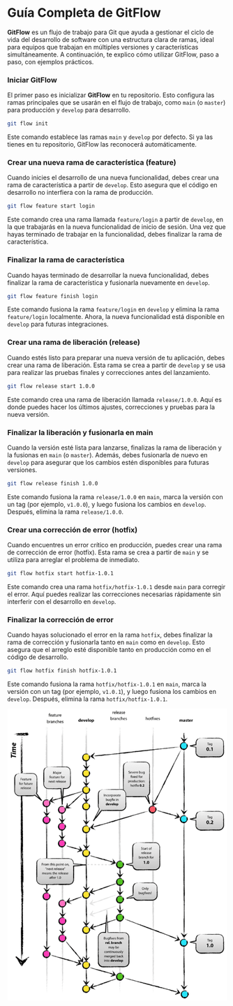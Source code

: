 
# Guía Completa de GitFlow

**GitFlow** es un flujo de trabajo para Git que ayuda a gestionar el ciclo de vida del desarrollo de software con una estructura clara de ramas, ideal para equipos que trabajan en múltiples versiones y características simultáneamente. A continuación, te explico cómo utilizar GitFlow, paso a paso, con ejemplos prácticos.

### Iniciar GitFlow
El primer paso es inicializar **GitFlow** en tu repositorio. Esto configura las ramas principales que se usarán en el flujo de trabajo, como `main` (o `master`) para producción y `develop` para desarrollo.

```bash
git flow init
```

Este comando establece las ramas `main` y `develop` por defecto. Si ya las tienes en tu repositorio, GitFlow las reconocerá automáticamente.

### Crear una nueva rama de característica (feature)
Cuando inicies el desarrollo de una nueva funcionalidad, debes crear una rama de característica a partir de `develop`. Esto asegura que el código en desarrollo no interfiera con la rama de producción.

```bash
git flow feature start login
```

Este comando crea una rama llamada `feature/login` a partir de `develop`, en la que trabajarás en la nueva funcionalidad de inicio de sesión. Una vez que hayas terminado de trabajar en la funcionalidad, debes finalizar la rama de característica.

### Finalizar la rama de característica
Cuando hayas terminado de desarrollar la nueva funcionalidad, debes finalizar la rama de característica y fusionarla nuevamente en `develop`.

```bash
git flow feature finish login
```

Este comando fusiona la rama `feature/login` en `develop` y elimina la rama `feature/login` localmente. Ahora, la nueva funcionalidad está disponible en `develop` para futuras integraciones.

### Crear una rama de liberación (release)
Cuando estés listo para preparar una nueva versión de tu aplicación, debes crear una rama de liberación. Esta rama se crea a partir de `develop` y se usa para realizar las pruebas finales y correcciones antes del lanzamiento.

```bash
git flow release start 1.0.0
```

Este comando crea una rama de liberación llamada `release/1.0.0`. Aquí es donde puedes hacer los últimos ajustes, correcciones y pruebas para la nueva versión.

### Finalizar la liberación y fusionarla en main
Cuando la versión esté lista para lanzarse, finalizas la rama de liberación y la fusionas en `main` (o `master`). Además, debes fusionarla de nuevo en `develop` para asegurar que los cambios estén disponibles para futuras versiones.

```bash
git flow release finish 1.0.0
```

Este comando fusiona la rama `release/1.0.0` en `main`, marca la versión con un tag (por ejemplo, `v1.0.0`), y luego fusiona los cambios en `develop`. Después, elimina la rama `release/1.0.0`.

### Crear una corrección de error (hotfix)
Cuando encuentres un error crítico en producción, puedes crear una rama de corrección de error (hotfix). Esta rama se crea a partir de `main` y se utiliza para arreglar el problema de inmediato.

```bash
git flow hotfix start hotfix-1.0.1
```

Este comando crea una rama `hotfix/hotfix-1.0.1` desde `main` para corregir el error. Aquí puedes realizar las correcciones necesarias rápidamente sin interferir con el desarrollo en `develop`.

### Finalizar la corrección de error
Cuando hayas solucionado el error en la rama `hotfix`, debes finalizar la rama de corrección y fusionarla tanto en `main` como en `develop`. Esto asegura que el arreglo esté disponible tanto en producción como en el código de desarrollo.

```bash
git flow hotfix finish hotfix-1.0.1
```

Este comando fusiona la rama `hotfix/hotfix-1.0.1` en `main`, marca la versión con un tag (por ejemplo, `v1.0.1`), y luego fusiona los cambios en `develop`. Después, elimina la rama `hotfix/hotfix-1.0.1`.


![img.png](img.png)